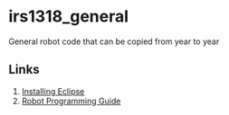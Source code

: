# irs1318_general

General robot code that can be copied from year to year

## Links
1. [Installing Eclipse](https://wpilib.screenstepslive.com/s/currentCS/m/java/l/599681-installing-eclipse-c-java) 
2. [Robot Programming Guide](/Robot%20Programming%20Guide.md)
